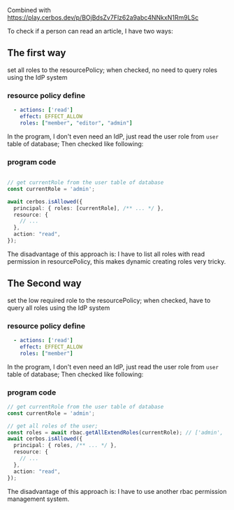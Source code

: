 Combined with https://play.cerbos.dev/p/BOjBdsZv7Flz62a9abc4NNkxN1Rm9LSc

To check if a person can read an article, I have two ways:

## The first way
set all roles to the resourcePolicy; when checked, no need to query roles using the IdP system
### resource policy define
```yaml
  - actions: ['read']
    effect: EFFECT_ALLOW
    roles: ["member", "editor", "admin"]
```
In the program, I don't even need an IdP, just read the user role from `user` table of database; Then checked like following:

### program code
```ts

// get currentRole from the user table of database
const currentRole = 'admin';

await cerbos.isAllowed({
  principal: { roles: [currentRole], /** ... */ },
  resource: {
    // ...
  },
  action: "read",
}); 
```
The disadvantage of this approach is: I have to list all roles with read permission in resourcePolicy, this makes dynamic creating roles very tricky.


## The Second way
set the low required role to the resourcePolicy; when checked, have to query all roles using the IdP system

### resource policy define
```yaml
  - actions: ['read']
    effect: EFFECT_ALLOW
    roles: ["member"]
```
In the program, I don't even need an IdP, just read the user role from `user` table of database; Then checked like following:

### program code
```ts
// get currentRole from the user table of database
const currentRole = 'admin';

// get all roles of the user;
const roles = await rbac.getAllExtendRoles(currentRole); // ['admin', 'editor', 'member', 'guest']
await cerbos.isAllowed({
  principal: { roles, /** ... */ },
  resource: {
    // ...
  },
  action: "read",
}); 
```
The disadvantage of this approach is: I have to use another rbac permission management system.
